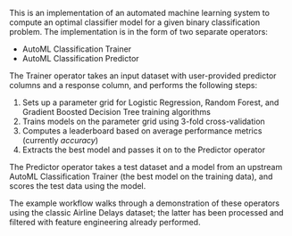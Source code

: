 This is an implementation of an automated machine learning system to compute an optimal classifier model for a given binary classification problem. The implementation is in the form of two separate operators:

- AutoML Classification Trainer
- AutoML Classification Predictor

The Trainer operator takes an input dataset with user-provided predictor columns and a response column, and performs the following steps:

1. Sets up a parameter grid for Logistic Regression, Random Forest, and Gradient Boosted Decision Tree training algorithms
2. Trains models on the parameter grid using 3-fold cross-validation
3. Computes a leaderboard based on average performance metrics (currently _accuracy_) 
4. Extracts the best model and passes it on to the Predictor operator

The Predictor operator takes a test dataset and a model from an upstream AutoML Classification Trainer (the best model on the training data), and scores the test data using the model.

The example workflow walks through a demonstration of these operators using the classic Airline Delays dataset; the latter has been processed and filtered with feature engineering already performed.